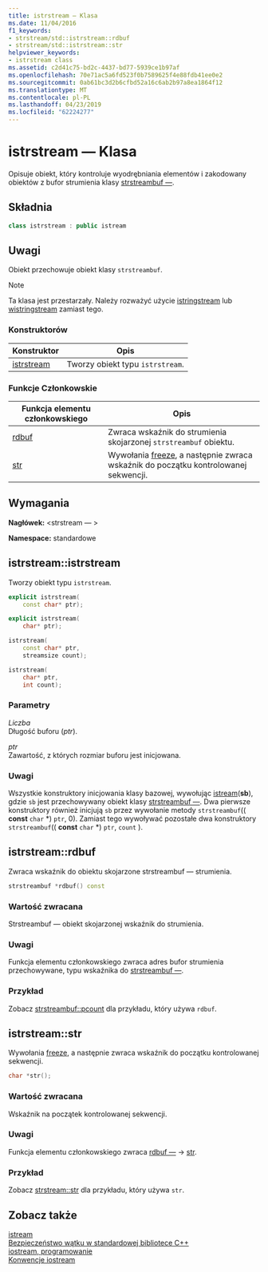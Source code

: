 ```yaml
---
title: istrstream — Klasa
ms.date: 11/04/2016
f1_keywords:
- strstream/std::istrstream::rdbuf
- strstream/std::istrstream::str
helpviewer_keywords:
- istrstream class
ms.assetid: c2d41c75-bd2c-4437-bd77-5939ce1b97af
ms.openlocfilehash: 70e71ac5a6fd523f0b7589625f4e88fdb41ee0e2
ms.sourcegitcommit: 0ab61bc3d2b6cfbd52a16c6ab2b97a8ea1864f12
ms.translationtype: MT
ms.contentlocale: pl-PL
ms.lasthandoff: 04/23/2019
ms.locfileid: "62224277"
---
```

# <a name="istrstream-class"></a>istrstream — Klasa

Opisuje obiekt, który kontroluje wyodrębniania elementów i zakodowany obiektów z bufor strumienia klasy [strstreambuf —](../standard-library/strstreambuf-class.md).

## <a name="syntax"></a>Składnia

```cpp
class istrstream : public istream
```

## <a name="remarks"></a>Uwagi

Obiekt przechowuje obiekt klasy `strstreambuf`.

> [!NOTE]
> Ta klasa jest przestarzały. Należy rozważyć użycie [istringstream](../standard-library/sstream-typedefs.md#istringstream) lub [wistringstream](../standard-library/sstream-typedefs.md#wistringstream) zamiast tego.

### <a name="constructors"></a>Konstruktorów

|Konstruktor|Opis|
|-|-|
|[istrstream](#istrstream)|Tworzy obiekt typu `istrstream`.|

### <a name="member-functions"></a>Funkcje Członkowskie

|Funkcja elementu członkowskiego|Opis|
|-|-|
|[rdbuf](#rdbuf)|Zwraca wskaźnik do strumienia skojarzonej `strstreambuf` obiektu.|
|[str](#str)|Wywołania [freeze](../standard-library/strstreambuf-class.md#freeze), a następnie zwraca wskaźnik do początku kontrolowanej sekwencji.|

## <a name="requirements"></a>Wymagania

**Nagłówek:** \<strstream — >

**Namespace:** standardowe

## <a name="istrstream"></a>  istrstream::istrstream

Tworzy obiekt typu `istrstream`.

```cpp
explicit istrstream(
    const char* ptr);

explicit istrstream(
    char* ptr);

istrstream(
    const char* ptr,
    streamsize count);

istrstream(
    char* ptr,
    int count);
```

### <a name="parameters"></a>Parametry

*Liczba*<br/>
Długość buforu (*ptr*).

*ptr*<br/>
Zawartość, z których rozmiar buforu jest inicjowana.

### <a name="remarks"></a>Uwagi

Wszystkie konstruktory inicjowania klasy bazowej, wywołując [istream](../standard-library/istream-typedefs.md#istream)(**sb**), gdzie `sb` jest przechowywany obiekt klasy [strstreambuf —](../standard-library/strstreambuf-class.md). Dwa pierwsze konstruktory również inicjują `sb` przez wywołanie metody `strstreambuf`(( **const** `char` \*) `ptr`, 0). Zamiast tego wywoływać pozostałe dwa konstruktory `strstreambuf`(( **const** `char` *) `ptr`, `count` ).

## <a name="rdbuf"></a>  istrstream::rdbuf

Zwraca wskaźnik do obiektu skojarzone strstreambuf — strumienia.

```cpp
strstreambuf *rdbuf() const
```

### <a name="return-value"></a>Wartość zwracana

Strstreambuf — obiekt skojarzonej wskaźnik do strumienia.

### <a name="remarks"></a>Uwagi

Funkcja elementu członkowskiego zwraca adres bufor strumienia przechowywane, typu wskaźnika do [strstreambuf —](../standard-library/strstreambuf-class.md).

### <a name="example"></a>Przykład

Zobacz [strstreambuf::pcount](../standard-library/strstreambuf-class.md#pcount) dla przykładu, który używa `rdbuf`.

## <a name="str"></a>  istrstream::str

Wywołania [freeze](../standard-library/strstreambuf-class.md#freeze), a następnie zwraca wskaźnik do początku kontrolowanej sekwencji.

```cpp
char *str();
```

### <a name="return-value"></a>Wartość zwracana

Wskaźnik na początek kontrolowanej sekwencji.

### <a name="remarks"></a>Uwagi

Funkcja elementu członkowskiego zwraca [rdbuf —](#rdbuf) -> [str](../standard-library/strstreambuf-class.md#str).

### <a name="example"></a>Przykład

Zobacz [strstream::str](../standard-library/strstreambuf-class.md#str) dla przykładu, który używa `str`.

## <a name="see-also"></a>Zobacz także

[istream](../standard-library/istream-typedefs.md#istream)<br/>
[Bezpieczeństwo wątku w standardowej bibliotece C++](../standard-library/thread-safety-in-the-cpp-standard-library.md)<br/>
[iostream, programowanie](../standard-library/iostream-programming.md)<br/>
[Konwencje iostream](../standard-library/iostreams-conventions.md)<br/>
